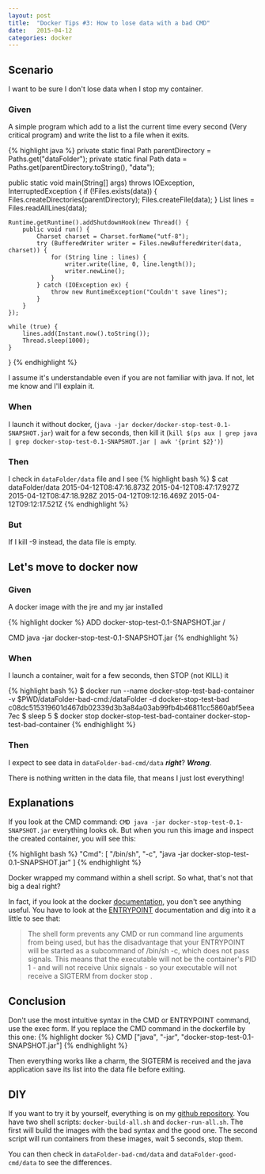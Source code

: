 ```yaml
---
layout: post
title:  "Docker Tips #3: How to lose data with a bad CMD"
date:   2015-04-12
categories: docker
---
```


## Scenario

I want to be sure I don't lose data when I stop my container.

### Given
A simple program which add to a list the current time every second (Very critical program) and write the list to a file when it exits.

{% highlight java %}
private static final Path parentDirectory = Paths.get("dataFolder");
private static final Path data = Paths.get(parentDirectory.toString(), "data");

public static void main(String[] args) throws IOException, InterruptedException {
    if (!Files.exists(data)) {
        Files.createDirectories(parentDirectory);
        Files.createFile(data);
    }
    List<String> lines = Files.readAllLines(data);

    Runtime.getRuntime().addShutdownHook(new Thread() {
        public void run() {
            Charset charset = Charset.forName("utf-8");
            try (BufferedWriter writer = Files.newBufferedWriter(data, charset)) {
                for (String line : lines) {
                    writer.write(line, 0, line.length());
                    writer.newLine();
                }
            } catch (IOException ex) {
                throw new RuntimeException("Couldn't save lines");
            }
        }
    });

    while (true) {
        lines.add(Instant.now().toString());
        Thread.sleep(1000);
    }
}
{% endhighlight %}

I assume it's understandable even if you are not familiar with java. If not, let me know and I'll explain it.

### When

I launch it without docker, (```java -jar docker/docker-stop-test-0.1-SNAPSHOT.jar```) wait for a few seconds, then kill it (```kill $(ps aux | grep java | grep docker-stop-test-0.1-SNAPSHOT.jar | awk '{print $2}')```)

### Then
I check in ```dataFolder/data``` file and I see 
{% highlight bash %}
$ cat dataFolder/data 
2015-04-12T08:47:16.873Z
2015-04-12T08:47:17.927Z
2015-04-12T08:47:18.928Z
2015-04-12T09:12:16.469Z
2015-04-12T09:12:17.521Z
{% endhighlight %}


### But

If I kill -9 instead, the data file is empty.

## Let's move to docker now

### Given

A docker image with the jre and my jar installed

{% highlight docker %}
ADD docker-stop-test-0.1-SNAPSHOT.jar /

CMD java -jar docker-stop-test-0.1-SNAPSHOT.jar
{% endhighlight %}

### When

I launch a container, wait for a few seconds, then STOP (not KILL) it

{% highlight bash %}
$ docker run --name docker-stop-test-bad-container -v $PWD/dataFolder-bad-cmd:/dataFolder -d docker-stop-test-bad
c08dc515319601d467db02339d3b3a84a03ab99fb4b46811cc5860abf5eea7ec
$ sleep 5
$ docker stop docker-stop-test-bad-container
docker-stop-test-bad-container
{% endhighlight %}

### Then

I expect to see data in ```dataFolder-bad-cmd/data``` ***right***? ***Wrong***.

There is nothing written in the data file, that means I just lost everything!

## Explanations

If you look at the CMD command: ```CMD java -jar docker-stop-test-0.1-SNAPSHOT.jar``` everything looks ok.
But when you run this image and inspect the created container, you will see this: 

{% highlight bash %}
"Cmd": [
            "/bin/sh",
            "-c",
            "java -jar docker-stop-test-0.1-SNAPSHOT.jar"
        ]
{% endhighlight %}

Docker wrapped my command within a shell script. So what, that's not that big a deal right?

In fact, if you look at the docker [documentation][docker_cmd_doc], you don't see anything useful. You have to look at the [ENTRYPOINT][docker_entrypoint_doc] documentation and dig into it a little to see that: 

> The shell form prevents any CMD or run command line arguments from being used, but has the disadvantage that your ENTRYPOINT will be started as a subcommand of /bin/sh -c, which does not pass signals. This means that the executable will not be the container's PID 1 - and will not receive Unix signals - so your executable will not receive a SIGTERM from docker stop <container>.

## Conclusion

Don't use the most intuitive syntax in the CMD or ENTRYPOINT command, use the exec form. If you replace the CMD command in the dockerfile by this one: 
{% highlight docker %}
CMD ["java", "-jar", "docker-stop-test-0.1-SNAPSHOT.jar"]
{% endhighlight %}

Then everything works like a charm, the SIGTERM is received and the java application save its list into the data file before exiting.


## DIY

If you want to try it by yourself, everything is on my [github repository][sources]. You have two shell scripts: ```docker-build-all.sh``` and ```docker-run-all.sh```. The first will build the images with the bad syntax and the good one. The second script will run containers from these images, wait 5 seconds, stop them.

You can then check in ```dataFolder-bad-cmd/data``` and ```dataFolder-good-cmd/data``` to see the differences.


[docker_cmd_doc]: https://docs.docker.com/reference/builder/#cmd
[docker_entrypoint_doc]: https://docs.docker.com/reference/builder/#entrypoint
[sources]: https://github.com/agileek/docker-tips/tree/master/cmd